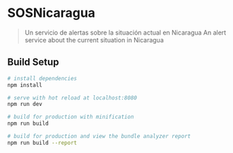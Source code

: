 # SOSNicaragua

> Un servicio de alertas sobre la situación actual en Nicaragua
> An alert service about the current situation in Nicaragua

## Build Setup

``` bash
# install dependencies
npm install

# serve with hot reload at localhost:8080
npm run dev

# build for production with minification
npm run build

# build for production and view the bundle analyzer report
npm run build --report
```
